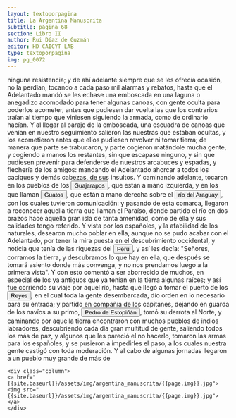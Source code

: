 ```yaml
---
layout: textoporpagina
title: La Argentina Manuscrita
subtitle: página 68
section: Libro II
author: Rui Díaz de Guzmán
editor: HD CAICYT LAB
type: textoporpagina
img: pg_0072
---
```


<div class="row">
    <div class="column">
ninguna resistencia; y de ahí adelante siempre que se les ofrecía ocasión, no la perdían, tocando a cada paso mil alarmas y rebatos, hasta que el Adelantado mandó se les echase una emboscada en una laguna o anegadizo acomodado para tener algunas canoas, con gente oculta para poderlos acometer, antes que pudiesen dar vuelta las que los contrarios traían al tiempo que viniesen siguiendo la armada, como de ordinario hacían. Y al llegar al paraje de la emboscada, una escuadra de canoas que venían en nuestro seguimiento salieron las nuestras que estaban ocultas, y los acometieron antes que ellos pudiesen revolver ni tomar tierra; de manera que parte se trabucaron, y parte cogieron matándole mucha gente, y cogiendo a manos los restantes, sin que escapase ninguno, y sin que pudiesen prevenir para defenderse de nuestros arcabuces y espadas, y flechería de los amigos: mandando el Adelantado ahorcar a todos los caciques y demás cabezas, de sus insultos. Y caminando adelante, tocaron en los pueblos de los <button class="balloon" data-balloon-pos="up" data-balloon-length="large" data-balloon="Guajarapos. Puerto y frontera del río Aracay, en la provincia de Itatin.Guarapayos. Indios de la Candelaria; son los más traidores o inconstantes. Están poblados cerca del puerto de San Fernando, y sobre el río Aracay. Una de las más pequeñas tribus del Paraguay, establecida en un paraje cenagoso, al sur de los Xarayes. En el día son más conocidos bajo el nombre de Guachís que les dan sus vecinos los Mbayás; y que expresa con más propiedad la naturaleza del país que habitan: porque guá quiere decir &quot;paso&quot;, y chî, &quot;resbaladizo&quot;. Su primer nombre le fue dado por los españoles, por el mucho guarapo que estos indios sacaban de la fruta del algarrobo, tan abundante en su territorio. El Padre Charlevoix los llama Guararapos y Guararopos; Azara, Guasarapos y Guasaropos; y nuestro autor usa indistintamente las voces de Guajarapos y Guarapayos. De todos estos nombres el último nos parece más correcto.">Guajarapos</button>, que están a mano izquierda, y en los que llaman <button class="balloon" data-balloon-pos="up" data-balloon-length="large" data-balloon="Indios canoeros de la Laguna de Aracay. Están sobre el río Aracay. Estos indios en tiempo de la conquista vivían cerca de la isla de los Orejones, y no eran tan pocos como lo supone Azara. En el día se hallan repartidos en varias tribus, fronterizas de los establecimientos del Brasil en Cuyabá, del lado opuesto al que les asigna Azara en sus mapas. Son grandes nadadores, viven de la pesca, y tienen un gran número de carios, en que recorren continuamente el río Paraguay; de donde le viene el nombre de Guatos, que en el idioma guaraní, quiere decir &quot;gente que anda&quot;, o como se dice vulgarmente entre nosotros, paseandera; del verbo guata, que es andar.">Guatos</button>, que están a mano derecha sobre el <button class="balloon" data-balloon-pos="up" data-balloon-length="large" data-balloon="Araguay. Río, a cuatro leguas de la Asumpción, llamado Itica por los Chiriguanos, y Pilcomayo por los indios del Perú; nace en los Charcas. El Pilcomayo, antes de desembocar en el Paraguay, se divide en dos brazos: el inferior conserva el nombre primitivo de Pilcomayo; y el otro, que es el que más se acerca a la ciudad de la Asumpción, toma el de Araquaaî, que en el idioma guaraní quiere decir río del entendimiento; porque se necesita reflexión, esto es, hacer uso del entendimiento, para navegarle, sin perderse en las infinitas vueltas que da, y en las dilatadas lagunas que forma en sus márgenes.http://www.geonames.org/3436308/riacho-araguay.html">río del Araguay</button>, con los cuales tuvieron comunicación: y pasando de esta comarca, llegaron a reconocer aquella tierra que llaman el Paraíso, donde partido el río en dos brazos hace aquella gran isla de tanta amenidad, como de ella y sus calidades tengo referido. Y vista por los españoles, y la afabilidad de los naturales, desearon mucho poblar en ella, aunque no se pudo acabar con el Adelantado, por tener la mira puesta en el descubrimiento occidental, y noticia que tenía de las riquezas del <a href="https://recogito.pelagios.org/document/wzqxhk0h3vpikm/part/1/edit#f6d21a9f-1028-439f-a10d-cbbbc51bdca0" target="_blank"><button class="balloon" data-balloon-pos="up" data-balloon-length="large" data-balloon="Entendido como virreinato del Perú.">Perú</button></a>, y así les decía: &quot;Señores, corramos la tierra, y descubramos lo que hay en ella, que después se tomará asiento donde más convenga, y no nos prendamos luego a la primera vista&quot;. Y con esto comentó a ser aborrecido de muchos, en especial de los ya antiguos que ya tenían en la tierra algunas raíces; y así fue corriendo su viaje por aquel río, hasta que llegó a tomar el puerto de los <button class="balloon" data-balloon-pos="up" data-balloon-length="large" data-balloon="Este fue un puerto establecido Paraguay arriba en plena laguna de los Xarayes (Gran Pantanal) sobre la entrada del río Cuiabá.">Reyes</button>, en el cual toda la gente desembarcada, dio orden en lo necesario para su entrada; y partido en compañía de los capitanes, dejando en guarda de los navíos a su primo, <button class="balloon" data-balloon-pos="up" data-balloon-length="large" data-balloon="Pedro de Estopiñán y Virués o simplemente Pedro Estopiñán y también conocido como Pedro de Estopiñán el Conquistador de Melilla (Jerez de la Frontera, ca. 1470 – Monasterio de Guadalupe, 3 de septiembre de 1505) fue un militar castellano vinculado desde su juventud al servicio de la casa ducal de Medina-Sidonia, y debe su fama a ser el comandante en jefe del ejército del duque Juan Pérez de Guzmán, que conquistó la ciudad de Melilla en el año 1497.Al ser encarcelados a finales de 1500 el virrey y gobernador general Cristóbal Colón y el adelantado Bartolomé Colón, quedarían vacantes los títulos citados, por lo cual, a principios de 1504 los Reyes Católicos lo nombraron como adelantado y gobernador general de las Indias pero al demorar su viaje para tomar el mando, falleció antes de pasar al Nuevo Mundo, y como los hermanos Colón fueron indultados por los soberanos, ambos conservarían sus títulos y cargos.">Pedro de Estopiñán</button>, tomó su derrota al Norte, y caminando por aquella tierra encontraron con muchos pueblos de indios labradores, descubriendo cada día gran multitud de gente, saliendo todos los más de paz, y algunos que les pareció el no hacerlo, tomaron las armas para los españoles, y se pusieron a impedirles el paso, a los cuales nuestra gente castigó con toda moderación. Y al cabo de algunas jornadas llegaron a un pueblo muy grande de más de     </div>

    <div class="column">
    <a href="{{site.baseurl}}/assets/img/argentina_manuscrita/{{page.img}}.jpg"><img src="{{site.baseurl}}/assets/img/argentina_manuscrita/{{page.img}}.jpg"></a>
    </div>
</div>